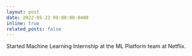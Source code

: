 ```yaml
---
layout: post
date: 2022-05-23 09:00:00-0400
inline: true
related_posts: false
---
```


Started Machine Learning Internship at the ML Platform team at Netflix.